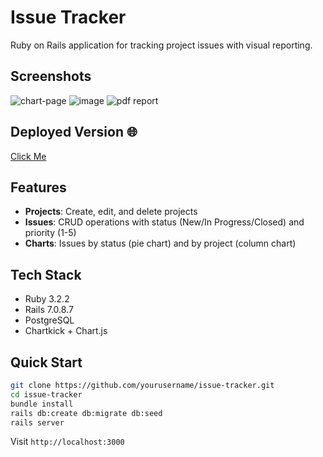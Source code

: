 # Issue Tracker

Ruby on Rails application for tracking project issues with visual reporting.

## Screenshots
![chart-page](https://github.com/user-attachments/assets/6efa1ef2-cfad-49f7-b2f9-592ec62b7e02)
![image](https://github.com/user-attachments/assets/df8633ad-6e52-426d-a6d4-97584193cfee)
![pdf report](https://github.com/user-attachments/assets/e92d64e9-685b-4909-a536-1b09f5e54aff)

## Deployed Version 🌐
[Click Me ](https://issue-tracker-6jbo.onrender.com/projects)



## Features

- **Projects**: Create, edit, and delete projects
- **Issues**: CRUD operations with status (New/In Progress/Closed) and priority (1-5)
- **Charts**: Issues by status (pie chart) and by project (column chart)

## Tech Stack

- Ruby 3.2.2
- Rails 7.0.8.7
- PostgreSQL
- Chartkick + Chart.js

## Quick Start

```bash
git clone https://github.com/yourusername/issue-tracker.git
cd issue-tracker
bundle install
rails db:create db:migrate db:seed
rails server
```

Visit `http://localhost:3000`
